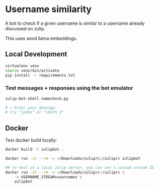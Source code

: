 # Username similarity

A bot to check if a given username is similar to a username already discussed on zulip.

This uses word llama embeddings.

## Local Development

```bash
virtualenv venv
source venv/bin/activate
pip install -r requirements.txt
```

### Test messages + responses using the bot emulator

```bash
zulip-bot-shell namecheck.py

# > Enter your message:
# try "jones" or "smith 3"
```

## Docker

Test docker build locally:

```bash
docker build -t zulipbot .
```

```bash
docker run -it --rm -v ~/Downloads/zuliprc:/zuliprc zulipbot

## to test on a local zulip server, you can set a custom stream ID
docker run -it --rm -v ~/Downloads/zuliprc:/zuliprc \
    -e USERNAME_STREAM=usernames \
    zulipbot
```
